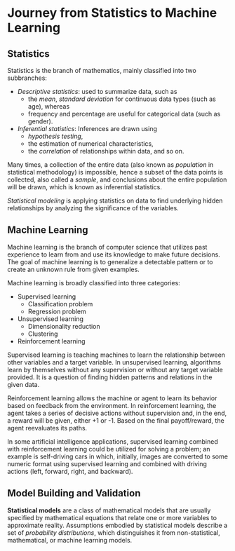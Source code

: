 # Journey from Statistics to Machine Learning

## Statistics

Statistics is the branch of mathematics, mainly classified into two subbranches:

- *Descriptive statistics*: used to summarize data, such as
  - the *mean*, *standard deviation* for continuous data types (such as age), whereas 
  - frequency and percentage are useful for categorical data (such as gender).
- *Inferential statistics*: Inferences are drawn using
  - *hypothesis testing*,
  - the estimation of numerical characteristics,
  - the *correlation* of relationships within data, and so on.

Many times, a collection of the entire data (also known as *population* in statistical methodology) is impossible, hence a subset of the data points is collected, also called a *sample*, and conclusions about the entire population will be drawn, which is known as inferential statistics.

*Statistical modeling* is applying statistics on data to find underlying hidden relationships by analyzing the significance of the variables.

## Machine Learning

Machine learning is the branch of computer science that utilizes past experience to learn from and use its knowledge to make future decisions.
The goal of machine learning is to generalize a detectable pattern or to create an unknown rule from given examples.

Machine learning is broadly classified into three categories:

- Supervised learning
  - Classification problem
  - Regression problem
- Unsupervised learning
  - Dimensionality reduction
  - Clustering
- Reinforcement learning

Supervised learning is teaching machines to learn the relationship between other variables and a target variable. In unsupervised learning, algorithms learn by themselves without any supervision or without any target variable provided. It is a question of finding hidden patterns and relations in the given data.

Reinforcement learning allows the machine or agent to learn its behavior based on feedback from the environment. In reinforcement learning, the agent takes a series of decisive actions without supervision and, in the end, a reward will be given, either +1 or -1. Based on the final payoff/reward, the agent reevaluates its paths.

In some artificial intelligence applications, supervised learning combined with reinforcement learning could be utilized for solving a problem; an example is self-driving cars in which, initially, images are converted to some numeric format using supervised learning and combined with driving actions (left, forward, right, and backward).

## Model Building and Validation

**Statistical models** are a class of mathematical models that are usually specified by mathematical equations that relate one or more variables to approximate reality. Assumptions embodied by statistical models describe a set of *probability distributions*, which distinguishes it from non-statistical, mathematical, or machine learning models.

